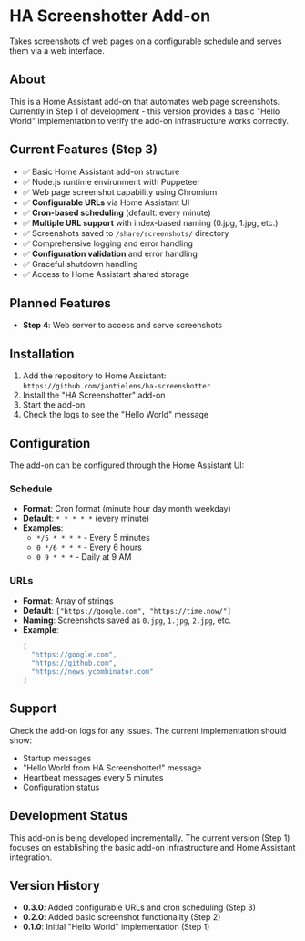 # HA Screenshotter Add-on

Takes screenshots of web pages on a configurable schedule and serves them via a web interface.

## About

This is a Home Assistant add-on that automates web page screenshots. Currently in Step 1 of development - this version provides a basic "Hello World" implementation to verify the add-on infrastructure works correctly.

## Current Features (Step 3)

- ✅ Basic Home Assistant add-on structure
- ✅ Node.js runtime environment with Puppeteer
- ✅ Web page screenshot capability using Chromium
- ✅ **Configurable URLs** via Home Assistant UI
- ✅ **Cron-based scheduling** (default: every minute)
- ✅ **Multiple URL support** with index-based naming (0.jpg, 1.jpg, etc.)
- ✅ Screenshots saved to `/share/screenshots/` directory
- ✅ Comprehensive logging and error handling
- ✅ **Configuration validation** and error handling
- ✅ Graceful shutdown handling
- ✅ Access to Home Assistant shared storage

## Planned Features

- **Step 4**: Web server to access and serve screenshots

## Installation

1. Add the repository to Home Assistant: `https://github.com/jantielens/ha-screenshotter`
2. Install the "HA Screenshotter" add-on
3. Start the add-on
4. Check the logs to see the "Hello World" message

## Configuration

The add-on can be configured through the Home Assistant UI:

### Schedule
- **Format**: Cron format (minute hour day month weekday)
- **Default**: `* * * * *` (every minute)
- **Examples**: 
  - `*/5 * * * *` - Every 5 minutes
  - `0 */6 * * *` - Every 6 hours
  - `0 9 * * *` - Daily at 9 AM

### URLs
- **Format**: Array of strings
- **Default**: `["https://google.com", "https://time.now/"]`
- **Naming**: Screenshots saved as `0.jpg`, `1.jpg`, `2.jpg`, etc.
- **Example**:
  ```json
  [
    "https://google.com",
    "https://github.com", 
    "https://news.ycombinator.com"
  ]
  ```

## Support

Check the add-on logs for any issues. The current implementation should show:
- Startup messages
- "Hello World from HA Screenshotter!" message
- Heartbeat messages every 5 minutes
- Configuration status

## Development Status

This add-on is being developed incrementally. The current version (Step 1) focuses on establishing the basic add-on infrastructure and Home Assistant integration.

## Version History

- **0.3.0**: Added configurable URLs and cron scheduling (Step 3)
- **0.2.0**: Added basic screenshot functionality (Step 2)
- **0.1.0**: Initial "Hello World" implementation (Step 1)